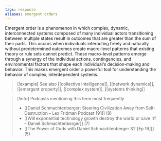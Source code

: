 ```yaml
---
tags: response
aliases: emergent orders
---
```


Emergent order is a phenomenon in which complex, dynamic, interconnected systems composed of many individual actors transitioning between multiple states result in outcomes that are greater than the sum of their parts. This occurs when individuals interacting freely and naturally without predetermined outcomes create macro-level patterns that existing theory or rule sets cannot predict. These macro-level patterns emerge through a synergy of the individual actions, contingencies, and environmental factors that shape each individual's decision-making and behavior. This makes emergent order a powerful tool for understanding the behavior of complex, interdependent systems.

> [!example] See also
> [[collective intelligence]], [[network dynamics]], [[emergent property]], [[complex system]], [[systems thinking]]

> [!info] Podcasts mentioning this term most frequently
> * [[Daniel Schmachtenberger: Steering Civilization Away from Self-Destruction – Lex Fridman Podcast 191]] (8)
> * [[Will exponential technology growth destroy the world or save it? – Daniel Schmachtenberger]] (7)
> * [[The Power of Gods with Daniel Schmachtenberger S2 [Ep 16]]] (5)